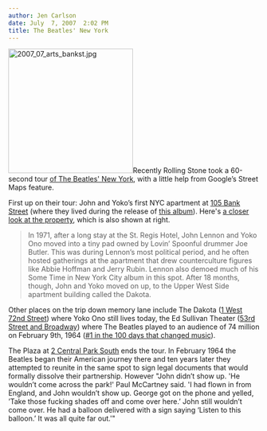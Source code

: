 ```yaml
---
author: Jen Carlson
date: July  7, 2007  2:02 PM
title: The Beatles' New York
---
```


<p><img alt="2007_07_arts_bankst.jpg" src="https://web.archive.org/web/20110629173821im_/http://gothamist.com/attachments/arts_jen/2007_07_arts_bankst.jpg" width="250" height="250" class="right">Recently Rolling Stone took a 60-second tour <a href="https://web.archive.org/web/20110629173821/http://www.rollingstone.com/rockdaily/index.php/2007/06/25/the-60-second-rock-tour-the-beatles-new-york/">of The Beatles&apos; New York</a>, with a little help from Google&#x2019;s Street Maps feature. </p>

<p>First up on their tour: John and Yoko&#x2019;s first NYC apartment at <a href="https://web.archive.org/web/20110629173821/http://www.google.com/maps?q=105+Bank+St,+New+York,+NY+10014,+USA&amp;ie=UTF8&amp;ll=40.736893,-74.006792&amp;spn=0.001002,0.002232&amp;t=k&amp;z=19&amp;om=0&amp;layer=c&amp;cbll=40.736382,-74.006956&amp;cbp=1,0,0.5,0">105 Bank Street</a> (where they lived during the release of <a href="https://web.archive.org/web/20110629173821/http://gothamist.com/2007/05/01/nyc_album_art_j.php">this album</a>). Here&apos;s <a href="https://web.archive.org/web/20110629173821/http://www.jeclique.com/onoweb/projects/project-bankstreet2005.html">a closer look at the property</a>, which is also shown at right. </p>

<blockquote>In 1971, after a long stay at the St. Regis Hotel, John Lennon and Yoko Ono moved into a tiny pad owned by Lovin&#x2019; Spoonful drummer Joe Butler. This was during Lennon&#x2019;s most political period, and he often hosted gatherings at the apartment that drew counterculture figures like Abbie Hoffman and Jerry Rubin. Lennon also demoed much of his Some Time in New York City album in this spot. After 18 months, though, John and Yoko moved on up, to the Upper West Side apartment building called the Dakota.</blockquote>

<p>Other places on the trip down memory lane include The Dakota (<a href="https://web.archive.org/web/20110629173821/http://www.google.com/maps?f=q&amp;hl=en&amp;geocode=&amp;q=1+west+72nd+st+new+york,+ny&amp;sll=40.767737,-73.981376&amp;sspn=0.008012,0.017853&amp;layer=c&amp;ie=UTF8&amp;ll=40.780298,-73.974638&amp;spn=0.00801,0.017853&amp;z=16&amp;om=0&amp;cbll=40.77622,-73.97595&amp;cbp=1,360,0.5,0">1 West 72nd Street</a>) where Yoko Ono still lives today, the Ed Sullivan Theater (<a href="https://web.archive.org/web/20110629173821/http://www.google.com/maps?f=q&amp;hl=en&amp;q=1697+broadway+new+york,+ny&amp;sll=40.769">53rd Street and Broadway</a>) where The Beatles played to an audience of 74 million on February 9th, 1964 (<a href="https://web.archive.org/web/20110629173821/http://gothamist.com/2007/07/06/100_days_that_c.php">#1 in the 100 days that changed music</a>). </p>

<p>The Plaza at <a href="https://web.archive.org/web/20110629173821/http://www.google.com/maps?f=q&amp;hl=en&amp;geocode=&amp;q=2+Central+Park+South+new+york,+ny&amp;sll=40.768533,-73.972149&amp;sspn=0.008012,0.017853&amp;layer=c&amp;ie=UTF8&amp;ll=40.768614,-73.972363&amp;spn=0.008012,0.017853&amp;z=16&amp;om=0&amp;cbll=40.764541,-73.973663&amp;cbp=1,260.551446945338,0.5,0">2 Central Park South</a> ends the tour. In February 1964 the Beatles began their American journey there and ten years later they attempted to reunite in the same spot to sign legal documents that would formally dissolve their partnership. However &quot;John didn&#x2019;t show up. &apos;He wouldn&#x2019;t come across the park!&apos; Paul McCartney said. &apos;I had flown in from England, and John wouldn&#x2019;t show up. George got on the phone and yelled, &#x2019;Take those fucking shades off and come over here.&#x2019; John still wouldn&#x2019;t come over. He had a balloon delivered with a sign saying &#x2018;Listen to this balloon.&#x2019; It was all quite far out.&apos;&quot;</p>